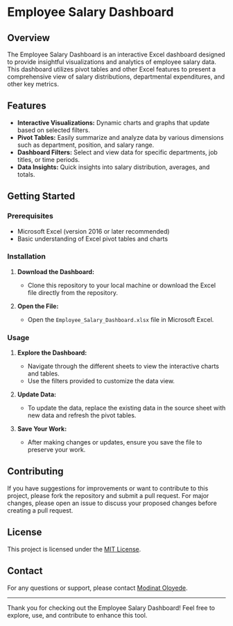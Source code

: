 # Employee Salary Dashboard

## Overview

The Employee Salary Dashboard is an interactive Excel dashboard designed to provide insightful visualizations and analytics of employee salary data. This dashboard utilizes pivot tables and other Excel features to present a comprehensive view of salary distributions, departmental expenditures, and other key metrics.

## Features

- **Interactive Visualizations:** Dynamic charts and graphs that update based on selected filters.
- **Pivot Tables:** Easily summarize and analyze data by various dimensions such as department, position, and salary range.
- **Dashboard Filters:** Select and view data for specific departments, job titles, or time periods.
- **Data Insights:** Quick insights into salary distribution, averages, and totals.

## Getting Started

### Prerequisites

- Microsoft Excel (version 2016 or later recommended)
- Basic understanding of Excel pivot tables and charts

### Installation

1. **Download the Dashboard:**
   - Clone this repository to your local machine or download the Excel file directly from the repository.

2. **Open the File:**
   - Open the `Employee_Salary_Dashboard.xlsx` file in Microsoft Excel.

### Usage

1. **Explore the Dashboard:**
   - Navigate through the different sheets to view the interactive charts and tables.
   - Use the filters provided to customize the data view.

2. **Update Data:**
   - To update the data, replace the existing data in the source sheet with new data and refresh the pivot tables.

3. **Save Your Work:**
   - After making changes or updates, ensure you save the file to preserve your work.

## Contributing

If you have suggestions for improvements or want to contribute to this project, please fork the repository and submit a pull request. For major changes, please open an issue to discuss your proposed changes before creating a pull request.

## License

This project is licensed under the [MIT License](LICENSE).

## Contact

For any questions or support, please contact [Modinat Oloyede](mailto:oloyedemodinat3@gmail.com).

---

Thank you for checking out the Employee Salary Dashboard! Feel free to explore, use, and contribute to enhance this tool.

